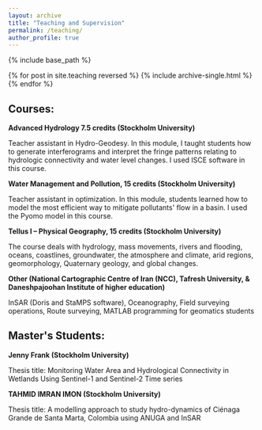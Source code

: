 ```yaml
---
layout: archive
title: "Teaching and Supervision"
permalink: /teaching/
author_profile: true
---
```


{% include base_path %}

{% for post in site.teaching reversed %}
  {% include archive-single.html %}
{% endfor %}


## Courses:

**Advanced Hydrology 7.5 credits (Stockholm University)**

Teacher assistant in Hydro-Geodesy. In this module, I taught students how to generate interferograms and interpret the fringe patterns relating to hydrologic connectivity and water level changes. I used ISCE software in this course.

**Water Management and Pollution, 15 credits (Stockholm University)**

Teacher assistant in optimization. In this module, students learned how to model the most efficient way to mitigate pollutants' flow in a basin. I used the Pyomo model in this course.

**Tellus I – Physical Geography, 15 credits (Stockholm University)**

The course deals with hydrology, mass movements, rivers and flooding, oceans, coastlines, groundwater, the atmosphere and climate, arid regions, geomorphology, Quaternary geology, and global changes.

**Other (National Cartographic Centre of Iran (NCC), Tafresh University, & Daneshpajoohan Institute of higher education)**

InSAR (Doris and StaMPS software), Oceanography, Field surveying operations, Route surveying, MATLAB programming for geomatics students

## Master's Students:

**Jenny Frank (Stockholm University)**

Thesis title: Monitoring Water Area and Hydrological Connectivity in Wetlands Using Sentinel-1 and Sentinel-2 Time series

**TAHMID IMRAN IMON (Stockholm University)**

Thesis title: A modelling approach to study hydro-dynamics of Ciénaga Grande de Santa Marta, Colombia using ANUGA and InSAR
